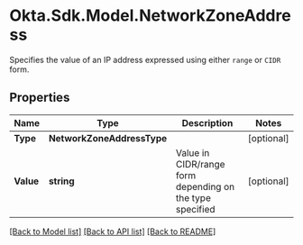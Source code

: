 # Okta.Sdk.Model.NetworkZoneAddress
Specifies the value of an IP address expressed using either `range` or `CIDR` form.

## Properties

Name | Type | Description | Notes
------------ | ------------- | ------------- | -------------
**Type** | **NetworkZoneAddressType** |  | [optional] 
**Value** | **string** | Value in CIDR/range form depending on the type specified | [optional] 

[[Back to Model list]](../README.md#documentation-for-models) [[Back to API list]](../README.md#documentation-for-api-endpoints) [[Back to README]](../README.md)

